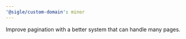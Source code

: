 ```yaml
---
'@sigle/custom-domain': minor
---
```


Improve pagination with a better system that can handle many pages.
